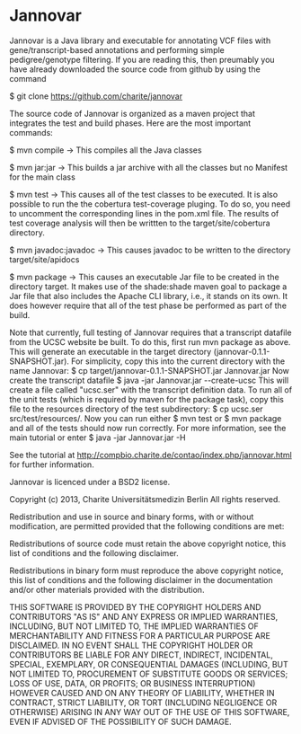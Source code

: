 Jannovar
=================


Jannovar is a Java library and executable for annotating VCF files with 
gene/transcript-based annotations and performing simple pedigree/genotype 
filtering. If you are reading this, then preumably you have already 
downloaded the source code from github by using the command

  $ git clone https://github.com/charite/jannovar

The source code of Jannovar is organized as a maven project 
that integrates the test and build phases. Here are the most important commands:

$ mvn compile
-> This compiles all the Java classes

$ mvn jar:jar
-> This builds a jar archive with all the classes but no Manifest for the
   main class

$ mvn test
-> This causes all of the test classes to be executed. It is also possible
   to run the the cobertura test-coverage pluging. To do so, you need to 
   uncomment the corresponding lines in the pom.xml file. The results of
   test coverage analysis will then be writtten to the 
   target/site/cobertura directory.

$ mvn javadoc:javadoc
-> This causes javadoc to be written to the directory target/site/apidocs

$ mvn package
-> This causes an executable Jar file to be created in the directory target. It 
   makes use of the shade:shade maven goal to package a Jar file that also 
   includes the Apache CLI library, i.e., it stands on its own. It does however 
   require that all of the test phase be performed as part of the 
   build.

Note that currently, full testing of Jannovar requires that a transcript datafile
from the UCSC website be built. To do this, first run mvn package as above. This
will generate an executable in the target directory (jannovar-0.1.1-SNAPSHOT.jar).
For simplicity, copy this into the current directory with the name Jannovar:
$ cp target/jannovar-0.1.1-SNAPSHOT.jar Jannovar.jar
Now create the transcript datafile
$ java -jar Jannovar.jar --create-ucsc
This will create a file called "ucsc.ser" with the transcript definition data. To
run all of the unit tests (which is required by maven for the package task), copy this
file to the resources directory of the test subdirectory:
$ cp ucsc.ser src/test/resources/.
Now you can run either
$ mvn test
or
$ mvn package
and all of the tests should now run correctly.
For more information, see the main tutorial or enter
$ java -jar Jannovar.jar -H

See the tutorial at http://compbio.charite.de/contao/index.php/jannovar.html for 
further information.

Jannovar is licenced under a BSD2 license.


Copyright (c) 2013, Charite Universitätsmedizin Berlin
All rights reserved.

Redistribution and use in source and binary forms, with or without
modification, are permitted provided that the following conditions are
met:

Redistributions of source code must retain the above copyright notice,
this list of conditions and the following disclaimer.  

Redistributions in binary form must reproduce the above copyright
notice, this list of conditions and the following disclaimer in the
documentation and/or other materials provided with the distribution.

THIS SOFTWARE IS PROVIDED BY THE COPYRIGHT HOLDERS AND CONTRIBUTORS
"AS IS" AND ANY EXPRESS OR IMPLIED WARRANTIES, INCLUDING, BUT NOT
LIMITED TO, THE IMPLIED WARRANTIES OF MERCHANTABILITY AND FITNESS FOR
A PARTICULAR PURPOSE ARE DISCLAIMED. IN NO EVENT SHALL THE COPYRIGHT
HOLDER OR CONTRIBUTORS BE LIABLE FOR ANY DIRECT, INDIRECT, INCIDENTAL,
SPECIAL, EXEMPLARY, OR CONSEQUENTIAL DAMAGES (INCLUDING, BUT NOT
LIMITED TO, PROCUREMENT OF SUBSTITUTE GOODS OR SERVICES; LOSS OF USE,
DATA, OR PROFITS; OR BUSINESS INTERRUPTION) HOWEVER CAUSED AND ON ANY
THEORY OF LIABILITY, WHETHER IN CONTRACT, STRICT LIABILITY, OR TORT
(INCLUDING NEGLIGENCE OR OTHERWISE) ARISING IN ANY WAY OUT OF THE USE
OF THIS SOFTWARE, EVEN IF ADVISED OF THE POSSIBILITY OF SUCH DAMAGE.
